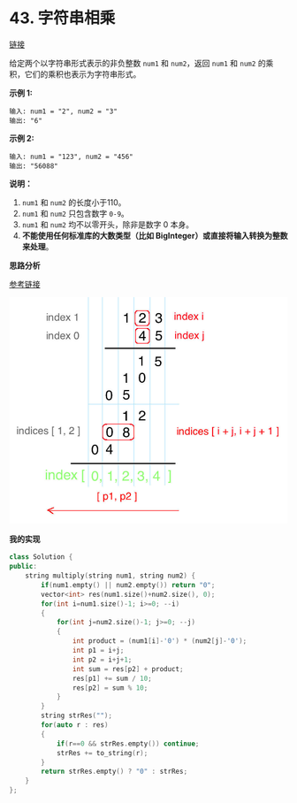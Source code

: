 # 43. 字符串相乘

[链接](https://leetcode-cn.com/problems/multiply-strings/description/)

给定两个以字符串形式表示的非负整数 `num1` 和 `num2`，返回 `num1` 和 `num2` 的乘积，它们的乘积也表示为字符串形式。

**示例 1:**

```
输入: num1 = "2", num2 = "3"
输出: "6"
```

**示例 2:**

```
输入: num1 = "123", num2 = "456"
输出: "56088"
```

**说明：**

1. `num1` 和 `num2` 的长度小于110。
2. `num1` 和 `num2` 只包含数字 `0-9`。
3. `num1` 和 `num2` 均不以零开头，除非是数字 0 本身。
4. **不能使用任何标准库的大数类型（比如 BigInteger）**或**直接将输入转换为整数来处理**。

**思路分析**

[参考链接](https://leetcode.com/problems/multiply-strings/discuss/17605/Easiest-JAVA-Solution-with-Graph-Explanation)

![](../Img/43.jpg)

**我的实现**

```c++
class Solution {
public:
    string multiply(string num1, string num2) {
        if(num1.empty() || num2.empty()) return "0";
        vector<int> res(num1.size()+num2.size(), 0);
        for(int i=num1.size()-1; i>=0; --i)
        {
            for(int j=num2.size()-1; j>=0; --j)
            {
                int product = (num1[i]-'0') * (num2[j]-'0');
                int p1 = i+j;
                int p2 = i+j+1;
                int sum = res[p2] + product;
                res[p1] += sum / 10;
                res[p2] = sum % 10;
            }
        }
        string strRes("");
        for(auto r : res)
        {
            if(r==0 && strRes.empty()) continue;
            strRes += to_string(r);
        }
        return strRes.empty() ? "0" : strRes;
    }
};
```



